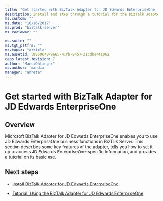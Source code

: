 ```yaml
---
title: "Get started with BizTalk Adapter for JD Edwards EnterpriseOne | Microsoft Docs"
description: Install and step through a tutorial for the BizTalk Adapter for JD Edwards EnterpriseOne in BizTalk Server
ms.custom: ""
ms.date: "10/16/2017"
ms.prod: "biztalk-server"
ms.reviewer: ""

ms.suite: ""
ms.tgt_pltfrm: ""
ms.topic: "article"
ms.assetid: 58850648-9e65-41fb-8457-21cdbe441062
caps.latest.revision: 7
author: "MandiOhlinger"
ms.author: "mandia"
manager: "anneta"
---
```

# Get started with BizTalk Adapter for JD Edwards EnterpriseOne

## Overview
Microsoft BizTalk Adapter for JD Edwards EnterpriseOne enables you to use JD Edwards EnterpriseOne business functions in BizTalk Server. This section describes some key features of the adapter, tells you how to set it up to access JD Edwards EnterpriseOne-specific information, and provides a tutorial on its basic use.  
  
## Next steps
  
-   [Install BizTalk Adapter for JD Edwards EnterpriseOne](../core/installing-biztalk-adapter-for-jd-edwards-enterpriseone.md)  
  
-   [Tutorial: Using the BizTalk Adapter for JD Edwards EnterpriseOne](../core/tutorial-using-the-biztalk-adapter-for-jd-edwards-enterpriseone.md)